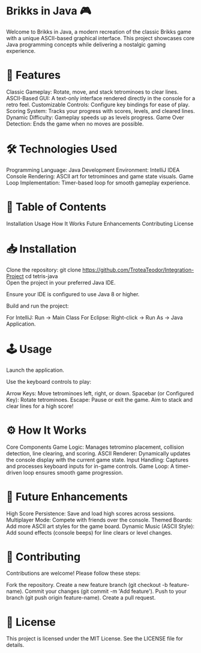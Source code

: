 # Brikks in Java 🎮

Welcome to Brikks in Java, a modern recreation of the classic Brikks game with a unique ASCII-based graphical interface. This project showcases core Java programming concepts while delivering a nostalgic gaming experience.

# 🚀 Features

Classic Gameplay: Rotate, move, and stack tetrominoes to clear lines.
ASCII-Based GUI: A text-only interface rendered directly in the console for a retro feel.
Customizable Controls: Configure key bindings for ease of play.
Scoring System: Tracks your progress with scores, levels, and cleared lines.
Dynamic Difficulty: Gameplay speeds up as levels progress.
Game Over Detection: Ends the game when no moves are possible.

# 🛠️ Technologies Used

Programming Language: Java
Development Environment: IntelliJ IDEA
Console Rendering: ASCII art for tetrominoes and game state visuals.
Game Loop Implementation: Timer-based loop for smooth gameplay experience.

# 📖 Table of Contents

Installation
Usage
How It Works
Future Enhancements
Contributing
License
# 📥 Installation

Clone the repository:
git clone https://github.com/TroteaTeodor/Integration-Project 
cd tetris-java  
Open the project in your preferred Java IDE.

Ensure your IDE is configured to use Java 8 or higher.

Build and run the project:

For IntelliJ: Run -> Main Class
For Eclipse: Right-click -> Run As -> Java Application.

# 🕹️ Usage

Launch the application.

Use the keyboard controls to play:

Arrow Keys: Move tetrominoes left, right, or down.
Spacebar (or Configured Key): Rotate tetrominoes.
Escape: Pause or exit the game.
Aim to stack and clear lines for a high score!

# ⚙️ How It Works

Core Components
Game Logic: Manages tetromino placement, collision detection, line clearing, and scoring.
ASCII Renderer: Dynamically updates the console display with the current game state.
Input Handling: Captures and processes keyboard inputs for in-game controls.
Game Loop: A timer-driven loop ensures smooth game progression.

# 🌟 Future Enhancements

High Score Persistence: Save and load high scores across sessions.
Multiplayer Mode: Compete with friends over the console.
Themed Boards: Add more ASCII art styles for the game board.
Dynamic Music (ASCII Style): Add sound effects (console beeps) for line clears or level changes.

# 🤝 Contributing

Contributions are welcome! Please follow these steps:

Fork the repository.
Create a new feature branch (git checkout -b feature-name).
Commit your changes (git commit -m 'Add feature').
Push to your branch (git push origin feature-name).
Create a pull request.

# 📜 License

This project is licensed under the MIT License. See the LICENSE file for details.

